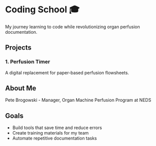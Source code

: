 # Coding School 🎓

My journey learning to code while revolutionizing organ perfusion documentation.

## Projects

### 1. Perfusion Timer
A digital replacement for paper-based perfusion flowsheets.

## About Me
Pete Brogowski - Manager, Organ Machine Perfusion Program at NEDS

## Goals
- Build tools that save time and reduce errors
- Create training materials for my team
- Automate repetitive documentation tasks
